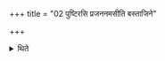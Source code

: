 +++
title = "02 पुष्टिरसि प्रजननमसीति बस्ताजिने"

+++

<details><summary>थिते</summary>

पुष्टिरसि प्रजननमसीति बस्ताजिने सव्यम् २
</details>
